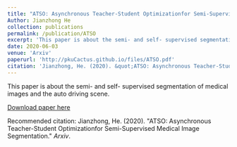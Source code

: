```yaml
---
title: "ATSO: Asynchronous Teacher-Student Optimizationfor Semi-Supervised Medical Image Segmentation"
Author: Jianzhong He
collection: publications
permalink: /publication/ATSO
excerpt: 'This paper is about the semi- and self- supervised segmentation of medical images and the auto driving scene.'
date: 2020-06-03
venue: 'Arxiv'
paperurl: 'http://pkuCactus.github.io/files/ATSO.pdf'
citation: 'Jianzhong, He. (2020). &quot;ATSO: Asynchronous Teacher-Student Optimizationfor Semi-Supervised Medical Image Segmentation.&quot; <i>Arxiv</i>.'
---
```

This paper is about the semi- and self- supervised segmentation of medical images and the auto driving scene.

[Download paper here](http://pkuCactus.github.io/files/ATSO.pdf)

Recommended citation: Jianzhong, He. (2020). &quot;ATSO: Asynchronous Teacher-Student Optimizationfor Semi-Supervised Medical Image Segmentation.&quot; <i>Arxiv</i>.